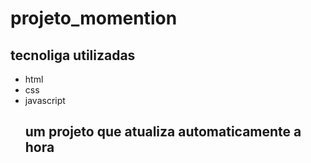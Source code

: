 # projeto_momention

## tecnoliga utilizadas 
- html
- css
- javascript
  ## um projeto que atualiza automaticamente a hora 
